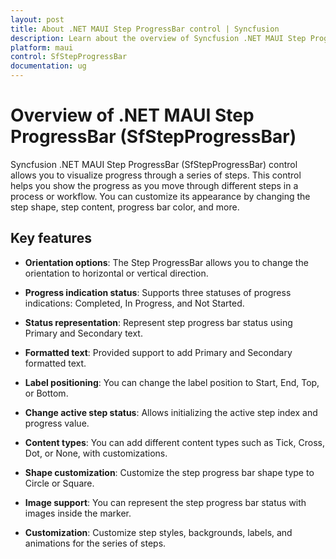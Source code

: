 ```yaml
---
layout: post
title: About .NET MAUI Step ProgressBar control | Syncfusion
description: Learn about the overview of Syncfusion .NET MAUI Step ProgressBar (SfStepProgressBar) control, its basic features, and step progressBar functionalities.
platform: maui
control: SfStepProgressBar
documentation: ug
---
```


# Overview of .NET MAUI Step ProgressBar (SfStepProgressBar)

Syncfusion .NET MAUI Step ProgressBar (SfStepProgressBar) control allows you to visualize progress through a series of steps. This control helps you show the progress as you move through different steps in a process or workflow. You can customize its appearance by changing the step shape, step content, progress bar color, and more.

## Key features

* **Orientation options**: The Step ProgressBar allows you to change the orientation to horizontal or vertical direction.

* **Progress indication status**: Supports three statuses of progress indications: Completed, In Progress, and Not Started.

* **Status representation**: Represent step progress bar status using Primary and Secondary text.

* **Formatted text**: Provided support to add Primary and Secondary formatted text.

* **Label positioning**: You can change the label position to Start, End, Top, or Bottom.

* **Change active step status**: Allows initializing the active step index and progress value.

* **Content types**: You can add different content types such as Tick, Cross, Dot, or None, with customizations.

* **Shape customization**: Customize the step progress bar shape type to Circle or Square.

* **Image support**: You can represent the step progress bar status with images inside the marker.

* **Customization**: Customize step styles, backgrounds, labels, and animations for the series of steps.